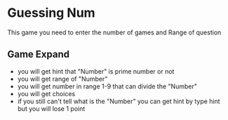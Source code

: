 # Guessing Num
This game you need to enter the number of games and Range of question
## Game Expand
* you will get hint that "Number" is prime number or not
* you will get range of "Number"
* you will get number in range 1-9 that can divide the "Number"
* you will get choices
* if you still can't tell what is the "Number" you can get hint by type hint but you will lose 1 point

